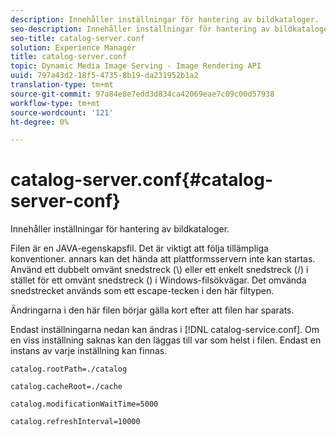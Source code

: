 ```yaml
---
description: Innehåller inställningar för hantering av bildkataloger.
seo-description: Innehåller inställningar för hantering av bildkataloger.
seo-title: catalog-server.conf
solution: Experience Manager
title: catalog-server.conf
topic: Dynamic Media Image Serving - Image Rendering API
uuid: 797a43d2-18f5-4735-8b19-da231952b1a2
translation-type: tm+mt
source-git-commit: 97a84e8e7edd3d834ca42069eae7c09c00d57938
workflow-type: tm+mt
source-wordcount: '121'
ht-degree: 0%

---
```



# catalog-server.conf{#catalog-server-conf}

Innehåller inställningar för hantering av bildkataloger.

Filen är en JAVA-egenskapsfil. Det är viktigt att följa tillämpliga konventioner. annars kan det hända att plattformsservern inte kan startas. Använd ett dubbelt omvänt snedstreck (\\) eller ett enkelt snedstreck (/) i stället för ett omvänt snedstreck (\) i Windows-filsökvägar. Det omvända snedstrecket används som ett escape-tecken i den här filtypen.

Ändringarna i den här filen börjar gälla kort efter att filen har sparats.

Endast inställningarna nedan kan ändras i [!DNL catalog-service.conf]. Om en viss inställning saknas kan den läggas till var som helst i filen. Endast en instans av varje inställning kan finnas.

`catalog.rootPath=./catalog`

`catalog.cacheRoot=./cache`

`catalog.modificationWaitTime=5000`

`catalog.refreshInterval=10000`
